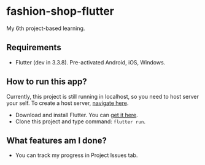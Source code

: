 # fashion-shop-flutter

My 6th project-based learning.

## Requirements

- Flutter (dev in 3.3.8). Pre-activated Android, iOS, Windows.

## How to run this app?

Currently, this project is still running in localhost, so you need to host server your self. To create a host server, [navigate here](https://github.com/HungHungGNX/PBL6__Ecommerce/).

- Download and install Flutter. You can [get it here](https://flutter.dev/).
- Clone this project and type command: `flutter run`.

## What features am I done?

- You can track my progress in Project Issues tab.
